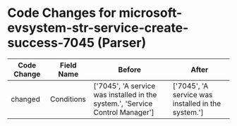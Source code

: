 # Code Changes for microsoft-evsystem-str-service-create-success-7045 (Parser)

| Code Change | Field Name | Before | After |
|-------------|------------|--------|-------|
| changed | Conditions | ['7045', 'A service was installed in the system.', 'Service Control Manager'] | ['7045', 'A service was installed in the system.'] |
